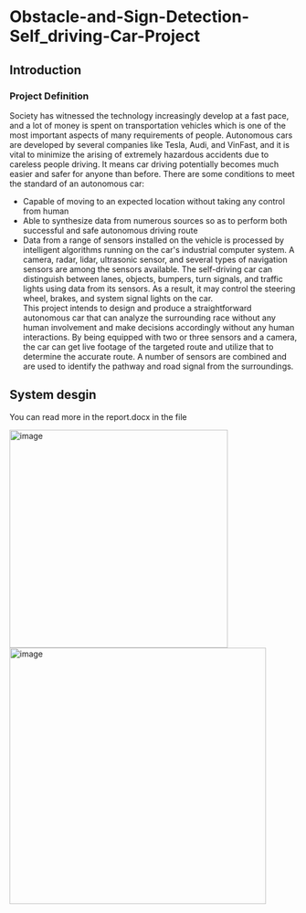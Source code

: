 # Obstacle-and-Sign-Detection-Self_driving-Car-Project

## Introduction

### Project Definition

Society has witnessed the technology increasingly develop at a fast pace, and a lot of money is spent on transportation vehicles which is one of the most important aspects of many requirements of people. Autonomous cars are developed by several companies like Tesla, Audi, and VinFast, and it is vital to minimize the arising of extremely hazardous accidents due to careless people driving. It means car driving potentially becomes much easier and safer for anyone than before.
There are some conditions to meet the standard of an autonomous car: <br>
- Capable of moving to an expected location without taking any control from human  <br>
- Able to synthesize data from numerous sources so as to perform both successful and safe autonomous driving route <br>
- Data from a range of sensors installed on the vehicle is processed by intelligent algorithms running on the car's industrial computer system. A camera, radar, lidar, ultrasonic sensor, and several types of navigation sensors are among the sensors available. The self-driving car can distinguish between lanes, objects, bumpers, turn signals, and traffic lights using data from its sensors. As a result, it may control the steering wheel, brakes, and system signal lights on the car. <br>
This project intends to design and produce a straightforward autonomous car that can analyze the surrounding race without any human involvement and make decisions accordingly without any human interactions. By being equipped with two or three sensors and a camera, the car can get live footage of the targeted route and utilize that to determine the accurate route. A number of sensors are combined and are used to identify the pathway and road signal from the surroundings.  <br>

## System desgin
You can read more in the report.docx in the file

<img width="382" alt="image" src="https://user-images.githubusercontent.com/72744045/184697255-0979c976-7cca-47b2-b3cc-ea0e8967ad34.png">
<img width="449" alt="image" src="https://user-images.githubusercontent.com/72744045/184697294-525353e7-1ff9-456f-a60d-976158516da5.png">
